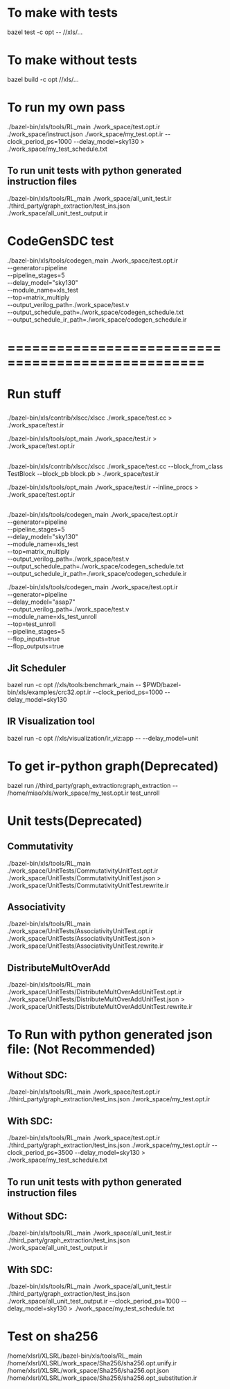 # To make with tests

bazel test -c opt -- //xls/...

# To make without tests

bazel build -c opt //xls/...


# To run my own pass

./bazel-bin/xls/tools/RL_main ./work_space/test.opt.ir ./work_space/instruct.json ./work_space/my_test.opt.ir --clock_period_ps=1000 --delay_model=sky130 > ./work_space/my_test_schedule.txt


## To run unit tests with python generated instruction files

./bazel-bin/xls/tools/RL_main ./work_space/all_unit_test.ir ./third_party/graph_extraction/test_ins.json ./work_space/all_unit_test_output.ir

# CodeGenSDC test

./bazel-bin/xls/tools/codegen_main ./work_space/test.opt.ir \
  --generator=pipeline \
  --pipeline_stages=5 \
  --delay_model="sky130" \
  --module_name=xls_test \
  --top=matrix_multiply \
  --output_verilog_path=./work_space/test.v \
  --output_schedule_path=./work_space/codegen_schedule.txt \
  --output_schedule_ir_path=./work_space/codegen_schedule.ir



# ==================================================

# Run stuff
##

./bazel-bin/xls/contrib/xlscc/xlscc ./work_space/test.cc > ./work_space/test.ir

./bazel-bin/xls/tools/opt_main ./work_space/test.ir > ./work_space/test.opt.ir


##

./bazel-bin/xls/contrib/xlscc/xlscc ./work_space/test.cc --block_from_class TestBlock --block_pb block.pb > ./work_space/test.ir

./bazel-bin/xls/tools/opt_main ./work_space/test.ir --inline_procs > ./work_space/test.opt.ir

##

./bazel-bin/xls/tools/codegen_main ./work_space/test.opt.ir \
  --generator=pipeline \
  --pipeline_stages=5 \
  --delay_model="sky130" \
  --module_name=xls_test \
  --top=matrix_multiply \
  --output_verilog_path=./work_space/test.v \
  --output_schedule_path=./work_space/codegen_schedule.txt \
  --output_schedule_ir_path=./work_space/codegen_schedule.ir


 ./bazel-bin/xls/tools/codegen_main ./work_space/test.opt.ir \
  --generator=pipeline \
  --delay_model="asap7" \
  --output_verilog_path=./work_space/test.v \
  --module_name=xls_test_unroll \
  --top=test_unroll \
  --pipeline_stages=5 \
  --flop_inputs=true \
  --flop_outputs=true

## Jit Scheduler

bazel run -c opt //xls/tools:benchmark_main -- $PWD/bazel-bin/xls/examples/crc32.opt.ir --clock_period_ps=1000 --delay_model=sky130

## IR Visualization tool

bazel run -c opt //xls/visualization/ir_viz:app -- --delay_model=unit


# To get ir-python graph(Deprecated)

bazel run //third_party/graph_extraction:graph_extraction -- /home/miao/xls/work_space/my_test.opt.ir test_unroll



# Unit tests(Deprecated)

## Commutativity

./bazel-bin/xls/tools/RL_main ./work_space/UnitTests/CommutativityUnitTest.opt.ir ./work_space/UnitTests/CommutativityUnitTest.json > ./work_space/UnitTests/CommutativityUnitTest.rewrite.ir

## Associativity

./bazel-bin/xls/tools/RL_main ./work_space/UnitTests/AssociativityUnitTest.opt.ir ./work_space/UnitTests/AssociativityUnitTest.json > ./work_space/UnitTests/AssociativityUnitTest.rewrite.ir

## DistributeMultOverAdd

./bazel-bin/xls/tools/RL_main ./work_space/UnitTests/DistributeMultOverAddUnitTest.opt.ir ./work_space/UnitTests/DistributeMultOverAddUnitTest.json > ./work_space/UnitTests/DistributeMultOverAddUnitTest.rewrite.ir



# To Run with python generated json file: (Not Recommended)

## Without SDC:
./bazel-bin/xls/tools/RL_main ./work_space/test.opt.ir ./third_party/graph_extraction/test_ins.json ./work_space/my_test.opt.ir

## With SDC:
./bazel-bin/xls/tools/RL_main ./work_space/test.opt.ir ./third_party/graph_extraction/test_ins.json ./work_space/my_test.opt.ir --clock_period_ps=3500 --delay_model=sky130 > ./work_space/my_test_schedule.txt


## To run unit tests with python generated instruction files

## Without SDC:
./bazel-bin/xls/tools/RL_main ./work_space/all_unit_test.ir ./third_party/graph_extraction/test_ins.json ./work_space/all_unit_test_output.ir

## With SDC:
./bazel-bin/xls/tools/RL_main ./work_space/all_unit_test.ir ./third_party/graph_extraction/test_ins.json ./work_space/all_unit_test_output.ir --clock_period_ps=1000 --delay_model=sky130 > ./work_space/my_test_schedule.txt

# Test on sha256

/home/xlsrl/XLSRL/bazel-bin/xls/tools/RL_main /home/xlsrl/XLSRL/work_space/Sha256/sha256.opt.unify.ir /home/xlsrl/XLSRL/work_space/Sha256/sha256.opt.json /home/xlsrl/XLSRL/work_space/Sha256/sha256.opt_substitution.ir